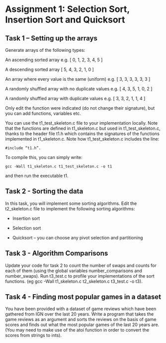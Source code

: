 # Assignment 1: Selection Sort, Insertion Sort and Quicksort

## Task 1 – Setting up the arrays

Generate arrays of the following types:

An ascending sorted array e.g. [ 0, 1, 2, 3, 4, 5 ]

A descending sorted array [ 5, 4, 3, 2, 1, 0 ]

An array where every value is the same (uniform) e.g. [ 3, 3, 3, 3, 3, 3 ]

A randomly shuffled array with no duplicate values e.g. [ 4, 3, 5, 1, 0, 2 ]

A randomly shuffled array with duplicate values e.g. [ 3, 3, 2, 1, 1, 4 ]

Only edit the function were indicated (do not change their signature), but you can add functions,
variables etc.

You can use the t1_test_skeleton.c file to your implementation locally. Note that the
functions are defined in t1_skeleton.c but used in t1_test_skeleton.c, thanks to the
header file t1.h which contains the signatures of the functions implemented in t1_skeleton.c. Note
how t1_test_skeleton.c includes the line:

    #include “t1.h”.
    
To compile this, you can simply write:

    gcc -Wall t1_skeleton.c t1_test_skeleton.c -o t1
    
and then run the executable t1.

## Task 2 - Sorting the data

In this task, you will implement some sorting algorithms. Edit the t2_skeleton.c file to implement the
following sorting algorithms:

- Insertion sort

- Selection sort

- Quicksort – you can choose any pivot selection and partitioning


## Task 3 - Algorithm Comparisons

Update your code for task 2 to count the number of swaps and counts for each of them (using the
global variables number_comparisons and number_swaps). Run t3_test.c to profile your
implementations of the sort functions. (eg gcc -Wall t1_skeleton.c t2_skeleton.c
t3_test.c -o t3).

## Task 4 - Finding most popular games in a dataset

You have been provided with a dataset of game reviews which have been gathered from IGN
over the last 20 years. Write a program that takes the game reviews as an argument and
sorts the reviews on the basis of game scores and finds out what the most popular games of
the last 20 years are. (You may need to make use of the atoi function in order to convert the scores from strings
to ints).
